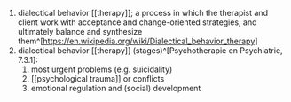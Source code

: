 1. dialectical behavior [[therapy]]; a process in which the therapist and client work with acceptance and change-oriented strategies, and ultimately balance and synthesize them^[https://en.wikipedia.org/wiki/Dialectical_behavior_therapy]
2. dialectical behavior [[therapy]] (stages)^[Psychotherapie en Psychiatrie, 7.3.1]:
	1. most urgent problems (e.g. suicidality)
	2. [[psychological trauma]] or conflicts
	3. emotional regulation and (social) development